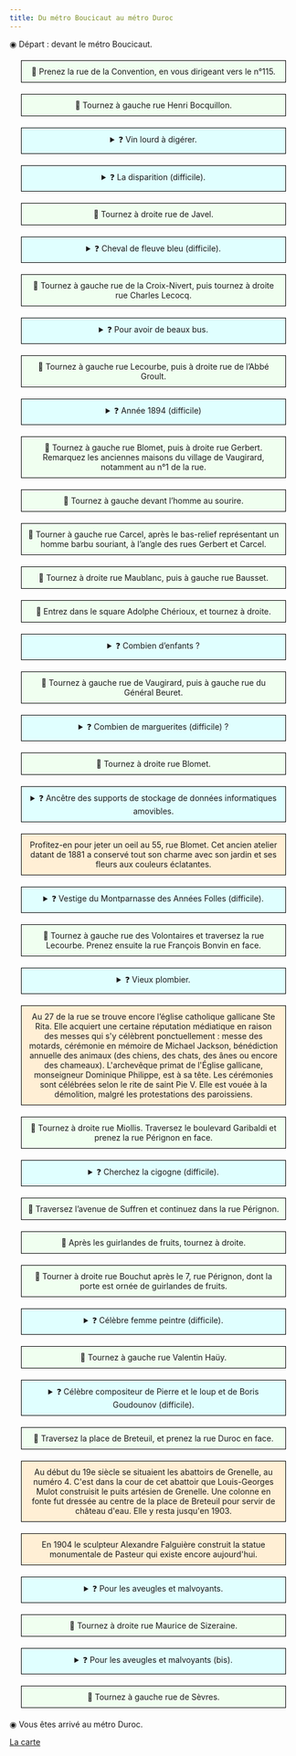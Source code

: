 ```yaml
---
title: Du métro Boucicaut au métro Duroc
---
```


<style>
.go {
    border: 1px solid black;
    padding: 10px;
    text-align: center;
    background-color: honeydew;
    margin: 20px;
}
.question {
    border: 1px solid black;
    padding: 10px;
    text-align: center;
    background-color: lightcyan;
    margin: 20px;
}
.interest {
    border: 1px solid black;
    padding: 10px;
    text-align: center;
    background-color: papayawhip;
    margin: 20px;
}
</style>

◉ Départ : devant le métro Boucicaut.

<div class="go">
🚶 Prenez la rue de la Convention, en vous dirigeant vers le n°115.  
</div>

<div class="go">
🚶 Tournez à gauche rue Henri Bocquillon.  
</div>

<details class="question">
<summary>❓ Vin lourd à digérer.</summary>
Au 4è étage du 8, rue Henri Bocquillon, il y a des bas-reliefs représentant de la vigne.
</details>

<details class="question">
<summary>❓  La disparition (difficile).</summary>
Au même endroit, notez qu’il n’y a pas de porte d’entrée sur la rue, au n°8.
</details>

<div class="go">
🚶 Tournez à droite rue de Javel.
</div>

<details class="question">
<summary>❓  Cheval de fleuve bleu (difficile).</summary>
Cheval de fleuve se traduit en grec par hippopotame (hippos+potamos). Il y a un hippopotame bleu sur la fresque peinte à l’angle des rues de Javel et de la Croix-Nivert.
</details>

<div class="go">
🚶 Tournez à gauche rue de la Croix-Nivert, puis tournez à droite rue Charles Lecocq.
</div>

<details class="question">
<summary>❓  Pour avoir de beaux bus.</summary>
Il y a un Centre Bus de la RATP au n°6, rue Charles Lecocq.
Les centres bus RATP, situés en Île-de-France, sont chargés du remisage et de la maintenance des véhicules routiers du parc de la Régie autonome des transports parisiens (RATP). L'entreprise en exploite vingt-six répartis dans Paris et une partie de son agglomération dont un en travaux (Montrouge). Chaque centre gère plusieurs lignes de bus.
Ils ont pour mission d'assurer l'entretien préventif et curatif du matériel.

L'entretien préventif se déroule en fonction des seuils de consommation des autobus, avec une révision mensuelle, comprenant en alternance le simple contrôle des niveaux et des pneumatiques, et un mois sur deux, une révision plus complète qui inclut divers réglages, le fonctionnement de la girouette ou encore l'efficacité du freinage.

L'entretien curatif ou correctif a lieu quand une panne ou un dysfonctionnement est signalé par un machiniste. Celui-ci dispose à bord d'un boîtier interface conducteur système ou ICS qui dialogue avec le système d'aide à la maintenance, ou SAM. Les informations embarquées sont vérifiées au centre bus par les responsables de maintenance grâce à une transmission infrarouge1. La RATP gère elle-même le contrôle technique des véhicules, sur autorisation de la direction régionale de l'Industrie, de la Recherche et de l'Équipement.

Les centres bus disposent d'un personnel qualifié, dont des mécaniciens, des électriciens, des carrossiers-peintres ou encore des magasiniers. Les équipes d'opérateurs de maintenance sont encadrées par un chef d'équipe de maintenance. Une première équipe démarre à 4 h du matin afin de remettre en état les bus avariés avant la pointe du matin. Les autres équipes travaillent le reste de la journée.
</details>

<div class="go">
🚶 Tournez à gauche rue Lecourbe, puis à droite rue de l’Abbé Groult.
</div>

<details class="question">
<summary>❓  Année 1894 (difficile)</summary>
L’année 1894, date de construction de l’immeuble du 61, rue de l’Abbé Groult, est gravé au 2è étage.
</details>

<div class="go">
🚶 Tournez à gauche rue Blomet, puis à droite rue Gerbert. Remarquez les anciennes maisons du village de Vaugirard, notamment au n°1 de la rue.
</div>

<div class="go">
🚶 Tournez à gauche devant l’homme au sourire.
</div>

<div class="go">
🚶 Tourner à gauche rue Carcel, après le bas-relief représentant un homme barbu souriant, à l’angle des rues Gerbert et Carcel.
</div>

<div class="go">
🚶 Tournez à droite rue Maublanc, puis à gauche rue Bausset.
</div>

<div class="go">
🚶 Entrez dans le square Adolphe Chérioux, et tournez à droite.
</div>

<details class="question">
<summary>❓  Combien d’enfants ?</summary>
La statue, au milieu du terre-plein, représente une mère tenant ses deux enfants dans ses bras. Cette œuvre de 1899 est due à Alphonse Amédée Cordonnier.
</details>

<div class="go">
🚶 Tournez à gauche rue de Vaugirard, puis à gauche rue du Général Beuret.
</div>

<details class="question">
<summary>❓  Combien de marguerites (difficile) ?</summary>
Au n°18, rue du Général Beuret, se trouve un bel immeuble Art Nouveau construit par Eugène Petit en 1913. Il y a 7 marguerites gigantesques sculptées au 4è étage. Remarquez aussi la belle porte circulaire en fer forgé.
</details>

<div class="go">
🚶 Tournez à droite rue Blomet.
</div>

<details class="question">
<summary>❓  Ancêtre des supports de stockage de données informatiques amovibles.</summary>
Au niveau du 103, rue Cambronne, à l’angle de la rue Blomet, se trouve un Space invader symbolisant une disquette 3,5 pouces. Cet antique support de stockage de données succéda aux disquettes souples de 8 pouces et 5,25 pouces.
</details>

<div class="interest">
Profitez-en pour jeter un oeil au 55, rue Blomet. Cet ancien atelier datant de 1881 a conservé tout son charme avec son jardin et ses fleurs aux couleurs éclatantes.
</div>

<details class="question">
<summary>❓  Vestige du Montparnasse des Années Folles (difficile).</summary>
Le Bal Nègre est un célèbre cabaret dansant antillais et club de jazz du Paris des Années folles, créé en 1924 par Jean Rézard des Wouves, au 33, rue Blomet dans le quartier Necker du 15e arrondissement de Paris. Le bâtiment qui l'abrite et qui a connu d'autres utilisations avant et après le Bal Nègre est, en cours de rénovation et reconstruction partielle, en vue de sa réouverture en tant que salle de concert de près de trois cent places ambitionnant de renouer avec l'esprit du Bal Nègre de la grande époque
</details>

<div class="go">
🚶 Tournez à gauche rue des Volontaires et traversez la rue Lecourbe. Prenez ensuite la rue François Bonvin en face.
</div>

<details class="question">
<summary>❓  Vieux plombier. </summary>
Une plaque ancienne au 34, rue François Bonvin, mentionne « Victor Blanche-Couverture Plomberie ». C’est toujours le siège de la société.
</details>

<div class="interest">
Au 27 de la rue se trouve encore l’église catholique gallicane Ste Rita. Elle acquiert une certaine réputation médiatique en raison des messes qui s'y célèbrent ponctuellement : messe des motards, cérémonie en mémoire de Michael Jackson, bénédiction annuelle des animaux (des chiens, des chats, des ânes ou encore des chameaux). L'archevêque primat de l'Église gallicane, monseigneur Dominique Philippe, est à sa tête. Les cérémonies sont célébrées selon le rite de saint Pie V. Elle est vouée à la démolition, malgré les protestations des paroissiens.
</div>

<div class="go">
🚶 Tournez à droite rue Miollis. Traversez le boulevard Garibaldi et prenez la rue Pérignon en face.
</div>

<details class="question">
<summary>❓  Cherchez la cigogne (difficile).</summary>
Sur la porte en fer forgé du 32 bis, rue Pérignon, une cigogne est représentée de manière stylisée.
</details>

<div class="go">
🚶 Traversez l’avenue de Suffren et continuez dans la rue Pérignon.
</div>

<div class="go">
🚶 Après les guirlandes de fruits, tournez à droite.
</div>

<div class="go">
🚶 Tourner à droite rue Bouchut après le 7, rue Pérignon, dont la porte est ornée de guirlandes de fruits.
</div>

<details class="question">
<summary>❓  Célèbre femme peintre (difficile).</summary>
Le buste de Rosa Bonheur se trouve de l’autre côté du petit monument, place Georges Mulot.
</details>

<div class="go">
🚶 Tournez à gauche rue Valentin Haüy.
</div>

<details class="question">
<summary>❓  Célèbre compositeur de Pierre et le loup et de Boris Goudounov (difficile).</summary>
Prokoviev vécut au 5, rue Valentin Haüy, de 1929 à 1935.
</details>

<div class="go">
🚶 Traversez la place de Breteuil, et prenez la rue Duroc en face.
</div>

<div class="interest">
Au début du 19e siècle se situaient les abattoirs de Grenelle, au numéro 4. C'est dans la cour de cet abattoir que Louis-Georges Mulot construisit le puits artésien de Grenelle. Une colonne en fonte fut dressée au centre de la place de Breteuil pour servir de château d'eau. Elle y resta jusqu'en 1903.
</div>

<div class="interest">
En 1904 le sculpteur Alexandre Falguière construit la statue monumentale de Pasteur qui existe encore aujourd'hui.
</div>

<details class="question">
<summary>❓  Pour les aveugles et malvoyants.</summary>
L’Institut Valentin Haüy se trouve au 5, rue Duroc.
</details>

<div class="go">
🚶 Tournez à droite rue Maurice de Sizeraine.
</div>

<details class="question">
<summary>❓  Pour les aveugles et malvoyants (bis).</summary>
Institut Valentin Haüy des Jeunes Aveugles au 11, rue Duroc.
</details>

<div class="go">
🚶 Tournez à gauche rue de Sèvres.
</div>

◉ Vous êtes arrivé au métro Duroc.

[La carte](https://umap.openstreetmap.fr/fr/map/95-boucicaut-duroc_1172039)